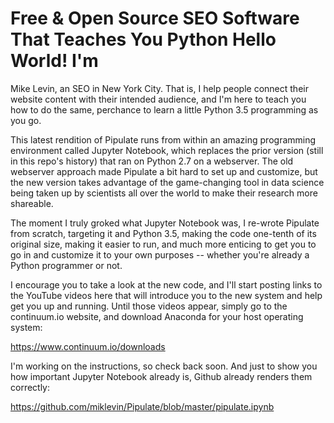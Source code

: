 # Free &amp; Open Source SEO Software That Teaches You Python Hello World! I'm
Mike Levin, an SEO in New York City. That is, I help people connect their
website content with their intended audience, and I'm here to teach you how to
do the same, perchance to learn a little Python 3.5 programming as you go.

This latest rendition of Pipulate runs from within an amazing programming
environment called Jupyter Notebook, which replaces the prior version (still in
this repo's history) that ran on Python 2.7 on a webserver. The old webserver
approach made Pipulate a bit hard to set up and customize, but the new version
takes advantage of the game-changing tool in data science being taken up by
scientists all over the world to make their research more shareable.

The moment I truly groked what Jupyter Notebook was, I re-wrote Pipulate from
scratch, targeting it and Python 3.5, making the code one-tenth of its original
size, making it easier to run, and much more enticing to get you to go in and
customize it to your own purposes -- whether you're already a Python programmer
or not. 

I encourage you to take a look at the new code, and I'll start posting
links to the YouTube videos here that will introduce you to the new system and
help get you up and running. Until those videos appear, simply go to the
continuum.io website, and download Anaconda for your host operating system:

https://www.continuum.io/downloads

I'm working on the instructions, so check back soon. And just to show you how
important Jupyter Notebook already is, Github already renders them correctly:

https://github.com/miklevin/Pipulate/blob/master/pipulate.ipynb

